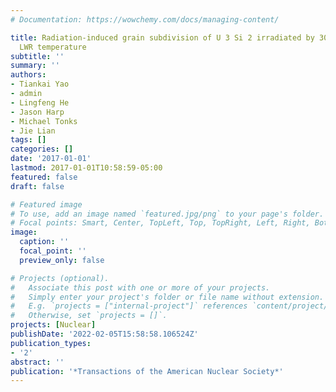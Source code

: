 ```yaml
---
# Documentation: https://wowchemy.com/docs/managing-content/

title: Radiation-induced grain subdivision of U 3 Si 2 irradiated by 300 keV Xe+ at
  LWR temperature
subtitle: ''
summary: ''
authors:
- Tiankai Yao
- admin
- Lingfeng He
- Jason Harp
- Michael Tonks
- Jie Lian
tags: []
categories: []
date: '2017-01-01'
lastmod: 2017-01-01T10:58:59-05:00
featured: false
draft: false

# Featured image
# To use, add an image named `featured.jpg/png` to your page's folder.
# Focal points: Smart, Center, TopLeft, Top, TopRight, Left, Right, BottomLeft, Bottom, BottomRight.
image:
  caption: ''
  focal_point: ''
  preview_only: false

# Projects (optional).
#   Associate this post with one or more of your projects.
#   Simply enter your project's folder or file name without extension.
#   E.g. `projects = ["internal-project"]` references `content/project/deep-learning/index.md`.
#   Otherwise, set `projects = []`.
projects: [Nuclear]
publishDate: '2022-02-05T15:58:58.106524Z'
publication_types:
- '2'
abstract: ''
publication: '*Transactions of the American Nuclear Society*'
---
```

